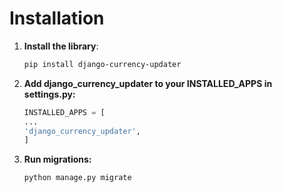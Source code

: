 Installation
============

1. **Install the library**:
   ```bash
   pip install django-currency-updater
   ```
2. **Add django_currency_updater to your INSTALLED_APPS in settings.py:** 
    ```python
   INSTALLED_APPS = [
    ...
    'django_currency_updater',
    ]
    ```
3. **Run migrations:**
    ```bash
   python manage.py migrate
   ```


